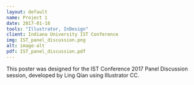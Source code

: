 ```yaml
---
layout: default
name: Project 1
date: 2017-01-18
tools: "Illustrator, InDesign"
client: Indiana University IST Conference
img: IST_panel_discussion.png
alt: image-alt
pdf: IST_panel_discussion.pdf
---
```

This poster was designed for the IST Conference 2017 Panel Discussion session, developed by Ling Qian using Illustrator CC.
